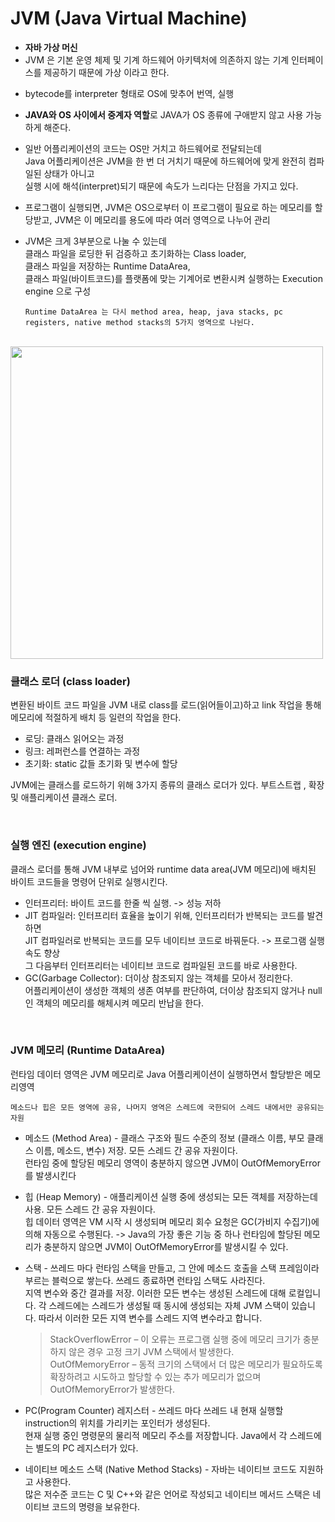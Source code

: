 # JVM (Java Virtual Machine)
- **자바 가상 머신**
- JVM 은 기본 운영 체제 및 기계 하드웨어 아키텍처에 의존하지 않는 기계 인터페이스를 제공하기 때문에 가상 이라고 한다.
+ bytecode를 interpreter 형태로 OS에 맞추어 번역, 실행
+ **JAVA와 OS 사이에서 중계자 역할**로
  JAVA가 OS 종류에 구애받지 않고 사용 가능하게 해준다.
+ 일반 어플리케이션의 코드는 OS만 거치고 하드웨어로 전달되는데   
  Java 어플리케이션은 JVM을 한 번 더 거치기 때문에 하드웨어에 맞게 완전히 컴파일된 상태가 아니고     
  실행 시에 해석(interpret)되기 때문에 속도가 느리다는 단점을 가지고 있다.
+ 프로그램이 실행되면, JVM은 OS으로부터 이 프로그램이 필요로 하는 메모리를 할당받고, JVM은 이 메모리를 용도에 따라 여러 영역으로 나누어 관리

+ JVM은 크게 3부분으로 나눌 수 있는데    
  클래스 파일을 로딩한 뒤 검증하고 초기화하는 Class loader,    
  클래스 파일을 저장하는 Runtime DataArea,   
  클래스 파일(바이트코드)를 플랫폼에 맞는 기계어로 변환시켜 실행하는 Execution engine 으로 구성
  ```
  Runtime DataArea 는 다시 method area, heap, java stacks, pc registers, native method stacks의 5가지 영역으로 나뉜다.
  ```

<br>

<img src="https://user-images.githubusercontent.com/73928346/124979372-edc37980-e06d-11eb-9f48-2985824e322c.png" width="500">

<br>

### 클래스 로더 (class loader)   
변환된 바이트 코드 파일을 JVM 내로 class를 로드(읽어들이고)하고 link 작업을 통해 메모리에 적절하게 배치 등 일련의 작업을 한다.   
+ 로딩: 클래스 읽어오는 과정   
+ 링크: 레퍼런스를 연결하는 과정   
+ 초기화: static 값들 초기화 및 변수에 할당   

JVM에는 클래스를 로드하기 위해 3가지 종류의 클래스 로더가 있다. 부트스트랩 , 확장 및 애플리케이션 클래스 로더.

<br>

### 실행 엔진 (execution engine)
클래스 로더를 통해 JVM 내부로 넘어와 runtime data area(JVM 메모리)에 배치된 바이트 코드들을 명령어 단위로 실행시킨다.
+ 인터프리터: 바이트 코드를 한줄 씩 실행. -> 성능 저하   
+ JIT 컴파일러: 인터프리터 효율을 높이기 위해, 인터프리터가 반복되는 코드를 발견하면   
                JIT 컴파일러로 반복되는 코드를 모두 네이티브 코드로 바꿔둔다. -> 프로그램 실행 속도 향상   
                그 다음부터 인터프리터는 네이티브 코드로 컴파일된 코드를 바로 사용한다.    
+ GC(Garbage Collector): 더이상 참조되지 않는 객체를 모아서 정리한다.   
    어플리케이션이 생성한 객체의 생존 여부를 판단하여, 더이상 참조되지 않거나 null인 객체의 메모리를 해체시켜 메모리 반납을 한다.

<br>

### JVM 메모리 (Runtime DataArea)
런타임 데이터 영역은 JVM 메모리로 Java 어플리케이션이 실행하면서 할당받은 메모리영역
```
메소드나 힙은 모든 영역에 공유, 나머지 영역은 스레드에 국한되어 스레드 내에서만 공유되는 자원
```
+ 메소드 (Method Area) - 클래스 구조와 필드 수준의 정보 (클래스 이름, 부모 클래스 이름, 메소드, 변수) 저장. 모든 스레드 간 공유 자원이다.   
런타임 중에 할당된 메모리 영역이 충분하지 않으면 JVM이 OutOfMemoryError를 발생시킨다   

+ 힙 (Heap Memory) - 애플리케이션 실행 중에 생성되는 모든 객체를 저장하는데 사용. 모든 스레드 간 공유 자원이다.   
힙 데이터 영역은 VM 시작 시 생성되며 메모리 회수 요청은 GC(가비지 수집기)에 의해 자동으로 수행된다. -> Java의 가장 좋은 기능 중 하나    런타임에 할당된 메모리가 충분하지 않으면 JVM이 OutOfMemoryError를 발생시킬 수 있다.   

+ 스택 - 쓰레드 마다 런타임 스택을 만들고, 그 안에 메소드 호출을 스택 프레임이라 부르는 블럭으로 쌓는다. 
  쓰레드 종료하면 런타임 스택도 사라진다.   
  지역 변수와 중간 결과를 저장. 이러한 모든 변수는 생성된 스레드에 대해 로컬입니다. 각 스레드에는 스레드가 생성될 때 동시에 생성되는 자체 JVM 스택이 있습니다. 따라서 이러한 모든 지역 변수를 스레드 지역 변수라고 합니다.   


  > StackOverflowError – 이 오류는 프로그램 실행 중에 메모리 크기가 충분하지 않은 경우 고정 크기 JVM 스택에서 발생한다.   
  > OutOfMemoryError – 동적 크기의 스택에서 더 많은 메모리가 필요하도록 확장하려고 시도하고 할당할 수 있는 추가 메모리가 없으며 OutOfMemoryError가 발생한다.


+ PC(Program Counter) 레지스터 - 쓰레드 마다 쓰레드 내 현재 실행할 instruction의 위치를 가리키는 포인터가 생성된다.   
  현재 실행 중인 명령문의 물리적 메모리 주소를 저장합니다. Java에서 각 스레드에는 별도의 PC 레지스터가 있다.   
+ 네이티브 메소드 스택 (Native Method Stacks) - 자바는 네이티브 코드도 지원하고 사용한다.   
  많은 저수준 코드는 C 및 C++와 같은 언어로 작성되고 네이티브 메서드 스택은 네이티브 코드의 명령을 보유한다.
